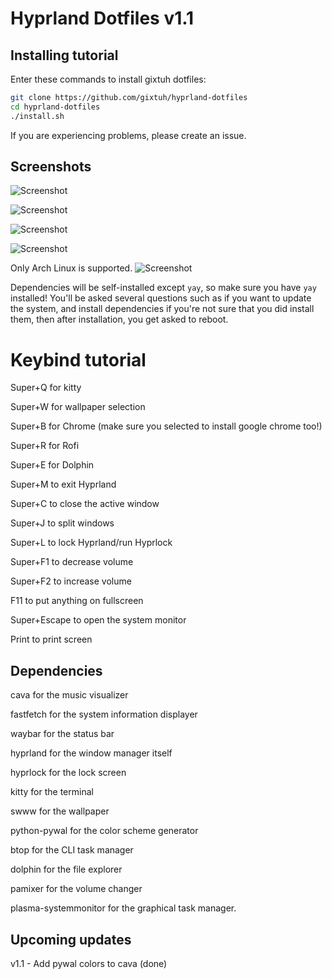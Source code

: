 # Hyprland Dotfiles v1.1

## Installing tutorial

Enter these commands to install gixtuh dotfiles:
```bash
git clone https://github.com/gixtuh/hyprland-dotfiles
cd hyprland-dotfiles
./install.sh
```
If you are experiencing problems, please create an issue.

## Screenshots

![Screenshot](https://github.com/user-attachments/assets/20be3df6-0512-46d0-9960-cf5ccde22978)

![Screenshot](https://github.com/user-attachments/assets/91b5fb00-2a39-40cd-93a6-cc9e5beaba0d)

![Screenshot](https://github.com/user-attachments/assets/9e8dd747-5d1d-4dee-905e-885a80bd6af7)

![Screenshot](https://github.com/user-attachments/assets/f8bcb505-1f4e-40b4-a75b-1fc9655f4312)

Only Arch Linux is supported. ![Screenshot](https://github.com/user-attachments/assets/05aeac22-145c-49d1-a03b-0ac6dd6b6f6e)



Dependencies will be self-installed except `yay`, so make sure you have `yay` installed!
You'll be asked several questions such as if you want to update the system, and install dependencies if you're not sure that you did install them, then after installation, you get asked to reboot.

# Keybind tutorial

Super+Q for kitty

Super+W for wallpaper selection

Super+B for Chrome (make sure you selected to install google chrome too!)

Super+R for Rofi

Super+E for Dolphin

Super+M to exit Hyprland

Super+C to close the active window

Super+J to split windows

Super+L to lock Hyprland/run Hyprlock

Super+F1 to decrease volume

Super+F2 to increase volume

F11 to put anything on fullscreen

Super+Escape to open the system monitor

Print to print screen

## Dependencies

cava for the music visualizer

fastfetch for the system information displayer

waybar for the status bar

hyprland for the window manager itself

hyprlock for the lock screen

kitty for the terminal

swww for the wallpaper

python-pywal for the color scheme generator

btop for the CLI task manager

dolphin for the file explorer

pamixer for the volume changer

plasma-systemmonitor for the graphical task manager.

## Upcoming updates

v1.1 - Add pywal colors to cava (done)
